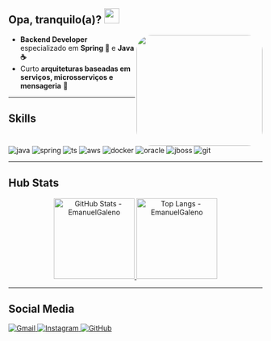 <!-- Header -->
<h2 align="left">Opa, tranquilo(a)? <img src="https://raw.githubusercontent.com/iampavangandhi/iampavangandhi/master/gifs/Hi.gif" width="30px"></h2>

<img align="right" width="250" height="220" style="border-radius:30px;" src="https://raw.githubusercontent.com/iampavangandhi/iampavangandhi/master/gifs/coder.gif" />

- **Backend Developer** especializado em **Spring 🍃** e **Java ☕**
- Curto **arquiteturas baseadas em serviços, microsserviços e mensageria** 🚀

---

## Skills
<div style="display:inline-block;">
  <img alt="java" src="https://img.shields.io/badge/Java-007396?style=for-the-badge&logo=java&logoColor=white" />
  <img alt="spring" src="https://img.shields.io/badge/Spring%20Boot-6DB33F?style=for-the-badge&logo=spring-boot&logoColor=white" />
  <img alt="ts" src="https://img.shields.io/badge/TypeScript-3178C6?style=for-the-badge&logo=typescript&logoColor=white" />
  <img alt="aws" src="https://img.shields.io/badge/Amazon%20AWS-232F3E?style=for-the-badge&logo=amazon-aws&logoColor=white" />
  <img alt="docker" src="https://img.shields.io/badge/Docker-2496ED?style=for-the-badge&logo=docker&logoColor=white" />
  <img alt="oracle" src="https://img.shields.io/badge/Oracle-F80000?style=for-the-badge&logo=oracle&logoColor=white" />
  <img alt="jboss" src="https://img.shields.io/badge/JBoss-E21B23?style=for-the-badge&logo=redhat&logoColor=white" />
  <img alt="git" src="https://img.shields.io/badge/Git-F05032?style=for-the-badge&logo=git&logoColor=white" />
</div>

---

##  Hub Stats
<div align="center">
  <a href="https://github.com/anuraghazra/github-readme-stats">
    <img
      height="160"
      alt="GitHub Stats - EmanuelGaleno"
      src="https://github-readme-stats.vercel.app/api?username=EmanuelGaleno&show_icons=true&theme=merko&include_all_commits=true&rank_icon=percentile"
    />
  </a>
  <a href="https://github.com/anuraghazra/github-readme-stats">
    <img
      height="160"
      alt="Top Langs - EmanuelGaleno"
      src="https://github-readme-stats.vercel.app/api/top-langs/?username=EmanuelGaleno&layout=compact&langs_count=8&theme=merko"
    />
  </a>
</div>

---

## Social Media
<div style="display:inline-block;">
  <!-- Coloque seu LinkedIn se quiser -->
  <!-- <a href="https://www.linkedin.com/in/SEU-LINKEDIN/" target="_blank">
    <img alt="LinkedIn" src="https://img.shields.io/badge/LinkedIn-0077B5?style=for-the-badge&logo=linkedin&logoColor=white">
  </a> -->
  <a href="mailto:emanuelnfs0@gmail.com" target="_blank">
    <img alt="Gmail" src="https://img.shields.io/badge/Gmail-D14836?style=for-the-badge&logo=gmail&logoColor=white">
  </a>
  <a href="https://www.instagram.com/emanuel_galeno/" target="_blank">
    <img alt="Instagram" src="https://img.shields.io/badge/Instagram-E4405F?style=for-the-badge&logo=instagram&logoColor=white">
  </a>
  <a href="https://github.com/EmanuelGaleno" target="_blank">
    <img alt="GitHub" src="https://img.shields.io/badge/GitHub-100000?style=for-the-badge&logo=github&logoColor=white">
  </a>
</div>
